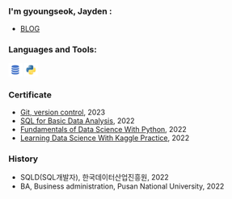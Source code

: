 ### I'm gyoungseok, Jayden :
- [BLOG](https://mydataframe.tistory.com/) 

### Languages and Tools:
<code><img height="27" src='https://raw.githubusercontent.com/github/explore/80688e429a7d4ef2fca1e82350fe8e3517d3494d/topics/sql/sql.png' alt='sql'></code>
<code><img height="27" src="https://raw.githubusercontent.com/github/explore/80688e429a7d4ef2fca1e82350fe8e3517d3494d/topics/python/python.png" alt="python"></code>

 
### Certificate

- [Git, version control](https://www.boostcourse.org/certificate/A20230128-742536), 2023
- [SQL for Basic Data Analysis](https://www.boostcourse.org/certificate/A20221102-415347), 2022
- [Fundamentals of Data Science With Python](https://www.boostcourse.org/certificate/A20221109-086178), 2022
- [Learning Data Science With Kaggle Practice](https://www.boostcourse.org/certificate/A20221026-394437?langCode=en), 2022


### History
- SQLD(SQL개발자), 한국데이터산업진흥원, 2022
- BA, Business administration, Pusan National University, 2022










<!-- ### Portfolio:
- [SQL](https://github.com/gyoungseok/SQL)
- [Python](https://github.com/gyoungseok/Python)
 -->

<!-- ### Languages and Tools:
<code><img height="27" src='https://raw.githubusercontent.com/github/explore/80688e429a7d4ef2fca1e82350fe8e3517d3494d/topics/sql/sql.png' alt='sql'></code>
<code><img height="27" src="https://raw.githubusercontent.com/github/explore/80688e429a7d4ef2fca1e82350fe8e3517d3494d/topics/python/python.png" alt="python"></code>
<code><img height="27" src="https://raw.githubusercontent.com/github/explore/80688e429a7d4ef2fca1e82350fe8e3517d3494d/topics/git/git.png" alt="git"></code>
<code><img height="27" src="https://raw.githubusercontent.com/github/explore/80688e429a7d4ef2fca1e82350fe8e3517d3494d/topics/terminal/terminal.png" alt="terminal"></code>
 -->

